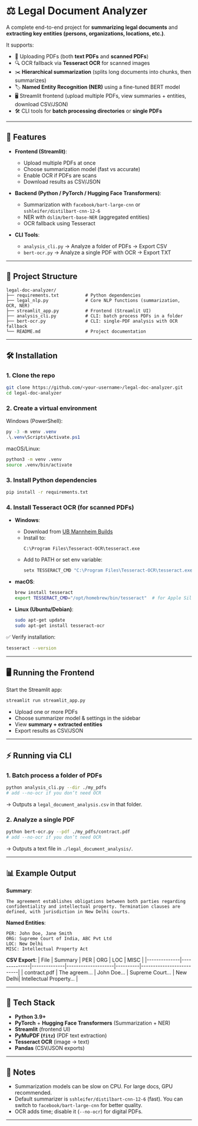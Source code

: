 # ⚖️ Legal Document Analyzer

A complete end-to-end project for **summarizing legal documents** and **extracting key entities (persons, organizations, locations, etc.)**.  

It supports:
- 📄 Uploading PDFs (both **text PDFs** and **scanned PDFs**)  
- 🔍 OCR fallback via **Tesseract OCR** for scanned images  
- ✂️ **Hierarchical summarization** (splits long documents into chunks, then summarizes)  
- 🏷 **Named Entity Recognition (NER)** using a fine-tuned BERT model  
- 🖥 Streamlit frontend (upload multiple PDFs, view summaries + entities, download CSV/JSON)  
- 🛠 CLI tools for **batch processing directories** or **single PDFs**

---

## 🚀 Features

- **Frontend (Streamlit)**:  
  - Upload multiple PDFs at once  
  - Choose summarization model (fast vs accurate)  
  - Enable OCR if PDFs are scans  
  - Download results as CSV/JSON  

- **Backend (Python / PyTorch / Hugging Face Transformers)**:  
  - Summarization with `facebook/bart-large-cnn` or `sshleifer/distilbart-cnn-12-6`  
  - NER with `dslim/bert-base-NER` (aggregated entities)  
  - OCR fallback using Tesseract  

- **CLI Tools**:  
  - `analysis_cli.py` → Analyze a folder of PDFs → Export CSV  
  - `bert-ocr.py` → Analyze a single PDF with OCR → Export TXT  

---

## 📂 Project Structure

```
legal-doc-analyzer/
├── requirements.txt          # Python dependencies
├── legal_nlp.py              # Core NLP functions (summarization, OCR, NER)
├── streamlit_app.py          # Frontend (Streamlit UI)
├── analysis_cli.py           # CLI: batch process PDFs in a folder
├── bert-ocr.py               # CLI: single-PDF analysis with OCR fallback
└── README.md                 # Project documentation
```

---

## 🛠 Installation

### 1. Clone the repo
```bash
git clone https://github.com/<your-username>/legal-doc-analyzer.git
cd legal-doc-analyzer
```

### 2. Create a virtual environment  
Windows (PowerShell):
```powershell
py -3 -m venv .venv
.\.venv\Scripts\Activate.ps1
```

macOS/Linux:
```bash
python3 -m venv .venv
source .venv/bin/activate
```

### 3. Install Python dependencies
```bash
pip install -r requirements.txt
```

### 4. Install **Tesseract OCR** (for scanned PDFs)

- **Windows**:  
  - Download from [UB Mannheim Builds](https://github.com/UB-Mannheim/tesseract/wiki)  
  - Install to:  
    ```
    C:\Program Files\Tesseract-OCR\tesseract.exe
    ```
  - Add to PATH or set env variable:  
    ```powershell
    setx TESSERACT_CMD "C:\Program Files\Tesseract-OCR\tesseract.exe"
    ```

- **macOS**:
  ```bash
  brew install tesseract
  export TESSERACT_CMD="/opt/homebrew/bin/tesseract"  # for Apple Silicon
  ```

- **Linux (Ubuntu/Debian)**:
  ```bash
  sudo apt-get update
  sudo apt-get install tesseract-ocr
  ```

✅ Verify installation:
```bash
tesseract --version
```

---

## 🖥 Running the Frontend

Start the Streamlit app:
```bash
streamlit run streamlit_app.py
```

- Upload one or more PDFs  
- Choose summarizer model & settings in the sidebar  
- View **summary + extracted entities**  
- Export results as CSV/JSON  

---

## ⚡ Running via CLI

### 1. Batch process a folder of PDFs
```bash
python analysis_cli.py --dir ./my_pdfs
# add --no-ocr if you don’t need OCR
```

→ Outputs a `legal_document_analysis.csv` in that folder.

### 2. Analyze a single PDF
```bash
python bert-ocr.py --pdf ./my_pdfs/contract.pdf
# add --no-ocr if you don’t need OCR
```

→ Outputs a text file in `./legal_document_analysis/`.

---

## 📊 Example Output

**Summary**:
```
The agreement establishes obligations between both parties regarding confidentiality and intellectual property. Termination clauses are defined, with jurisdiction in New Delhi courts.
```

**Named Entities**:
```
PER: John Doe, Jane Smith
ORG: Supreme Court of India, ABC Pvt Ltd
LOC: New Delhi
MISC: Intellectual Property Act
```

**CSV Export**:
| File         | Summary       | PER          | ORG                | LOC      | MISC                     |
|--------------|--------------|--------------|--------------------|----------|--------------------------|
| contract.pdf | The agreem…  | John Doe…    | Supreme Court…     | New Delhi| Intellectual Property…  |

---

## 🧠 Tech Stack

- **Python 3.9+**  
- **PyTorch** + **Hugging Face Transformers** (Summarization + NER)  
- **Streamlit** (frontend UI)  
- **PyMuPDF (`fitz`)** (PDF text extraction)  
- **Tesseract OCR** (image → text)  
- **Pandas** (CSV/JSON exports)  

---

## 📌 Notes

- Summarization models can be slow on CPU. For large docs, GPU recommended.  
- Default summarizer is `sshleifer/distilbart-cnn-12-6` (fast). You can switch to `facebook/bart-large-cnn` for better quality.  
- OCR adds time; disable it (`--no-ocr`) for digital PDFs.  

---

 
